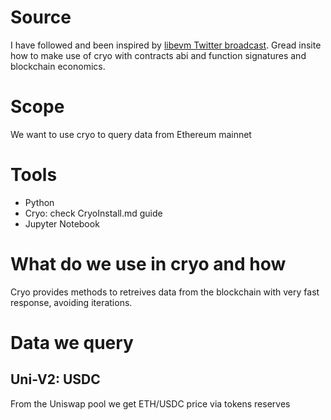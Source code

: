 # Source
I have followed and been inspired by [libevm Twitter broadcast](https://x.com/i/broadcasts/1rmxPonPrkVJN). Gread insite how to make use of cryo with contracts abi and function signatures and blockchain economics.


# Scope
We want to use cryo to query data from Ethereum mainnet

# Tools
- Python
- Cryo: check CryoInstall.md guide
- Jupyter Notebook

# What do we use in cryo and how
Cryo provides methods to retreives data from the blockchain with very fast response, avoiding iterations.

# Data we query 
## Uni-V2: USDC
From the Uniswap pool we get ETH/USDC price via tokens reserves



